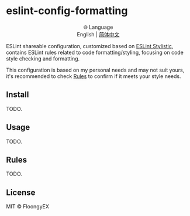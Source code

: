 # eslint-config-formatting

<div align="center">
  <span>🌐 Language</span><br>
  <span>English</span>
  <span>|</span>
  <a href="README.zh-CN.md">简体中文</a>
</div>

ESLint shareable configuration, customized based on
[ESLint Stylistic](https://eslint.style/),
contains ESLint rules related to code formatting/styling,
focusing on code style checking and formatting.

This configuration is based on my personal needs and may not suit yours,
it's recommended to check [Rules](#rules)
to confirm if it meets your style needs.

## Install

TODO.

## Usage

TODO.

## Rules

TODO.

## License

MIT © FloongyEX

